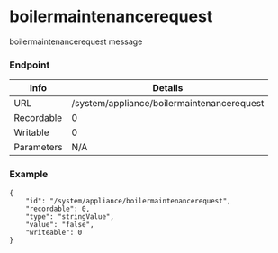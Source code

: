 # boilermaintenancerequest

boilermaintenancerequest message


### Endpoint

| Info  | Details |
| ------------- | ------------- |
| URL   | /system/appliance/boilermaintenancerequest   |
| Recordable   | 0   |
| Writable   | 0   |
| Parameters  | N/A  |

### Example
```
{
    "id": "/system/appliance/boilermaintenancerequest",
    "recordable": 0,
    "type": "stringValue",
    "value": "false",
    "writeable": 0
}
```
